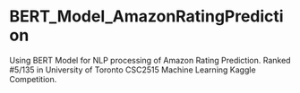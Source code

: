 # BERT_Model_AmazonRatingPrediction
Using BERT Model for NLP processing of Amazon Rating Prediction. Ranked #5/135 in University of Toronto CSC2515 Machine Learning Kaggle Competition.
